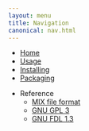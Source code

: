 ```yaml
---
layout: menu
title: Navigation
canonical: nav.html
---
```


* [Home](home.html)
* [Usage](usage.html)
* [Installing](installing.html)
* [Packaging](packaging.html)


[//]: #
* Reference
  * [MIX file format](mix-format.html)
  * [GNU GPL 3](gpl3.html)
  * [GNU FDL 1.3](gfdl.html)
